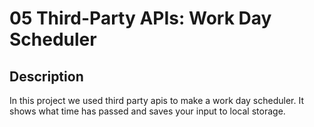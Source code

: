 # 05 Third-Party APIs: Work Day Scheduler

## Description
In this project we used third party apis to make a work day scheduler. It shows what time has passed and saves your input to local storage.

